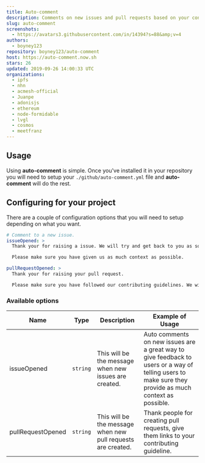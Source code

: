 ```yaml
---
title: Auto-comment
description: Comments on new issues and pull requests based on your configuration.
slug: auto-comment
screenshots:
  - https://avatars3.githubusercontent.com/in/14394?s=88&amp;v=4
authors:
  - boyney123
repository: boyney123/auto-comment
host: https://auto-comment.now.sh
stars: 26
updated: 2019-09-26 14:00:33 UTC
organizations:
  - ipfs
  - nhn
  - acmesh-official
  - Juanpe
  - adonisjs
  - ethereum
  - node-formidable
  - lvgl
  - cosmos
  - meetfranz
---
```



## Usage

Using **auto-comment** is simple. Once you've installed it in your repository you will need to setup your `./github/auto-comment.yml` file and **auto-comment** will do the rest.

## Configuring for your project

There are a couple of configuration options that you will need to setup depending on what you want.

```yml
# Comment to a new issue.
issueOpened: >
  Thank your for raising a issue. We will try and get back to you as soon as possible.

  Please make sure you have given us as much context as possible.

pullRequestOpened: >
  Thank your for raising your pull request.

  Please make sure you have followed our contributing guidelines. We will review it as soon as possible
```

### Available options

| Name              | Type     | Description                                                  | Example of Usage                                                                                                                                       |
| ----------------- | -------- | ------------------------------------------------------------ | ------------------------------------------------------------------------------------------------------------------------------------------------------ |
| issueOpened       | `string` | This will be the message when new issues are created.        | Auto comments on new issues are a great way to give feedback to users or a way of telling users to make sure they provide as much context as possible. |
| pullRequestOpened | `string` | This will be the message when new pull requests are created. | Thank people for creating pull requests, give them links to your contributing guideline.                                                               |
